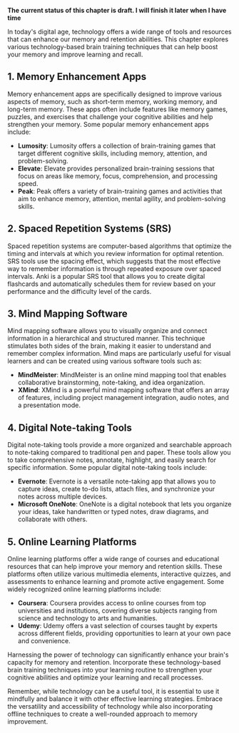 **The current status of this chapter is draft. I will finish it later when I have time**

In today's digital age, technology offers a wide range of tools and resources that can enhance our memory and retention abilities. This chapter explores various technology-based brain training techniques that can help boost your memory and improve learning and recall.

**1. Memory Enhancement Apps**
------------------------------

Memory enhancement apps are specifically designed to improve various aspects of memory, such as short-term memory, working memory, and long-term memory. These apps often include features like memory games, puzzles, and exercises that challenge your cognitive abilities and help strengthen your memory. Some popular memory enhancement apps include:

* **Lumosity**: Lumosity offers a collection of brain-training games that target different cognitive skills, including memory, attention, and problem-solving.
* **Elevate**: Elevate provides personalized brain-training sessions that focus on areas like memory, focus, comprehension, and processing speed.
* **Peak**: Peak offers a variety of brain-training games and activities that aim to enhance memory, attention, mental agility, and problem-solving skills.

**2. Spaced Repetition Systems (SRS)**
--------------------------------------

Spaced repetition systems are computer-based algorithms that optimize the timing and intervals at which you review information for optimal retention. SRS tools use the spacing effect, which suggests that the most effective way to remember information is through repeated exposure over spaced intervals. Anki is a popular SRS tool that allows you to create digital flashcards and automatically schedules them for review based on your performance and the difficulty level of the cards.

**3. Mind Mapping Software**
----------------------------

Mind mapping software allows you to visually organize and connect information in a hierarchical and structured manner. This technique stimulates both sides of the brain, making it easier to understand and remember complex information. Mind maps are particularly useful for visual learners and can be created using various software tools such as:

* **MindMeister**: MindMeister is an online mind mapping tool that enables collaborative brainstorming, note-taking, and idea organization.
* **XMind**: XMind is a powerful mind mapping software that offers an array of features, including project management integration, audio notes, and a presentation mode.

**4. Digital Note-taking Tools**
--------------------------------

Digital note-taking tools provide a more organized and searchable approach to note-taking compared to traditional pen and paper. These tools allow you to take comprehensive notes, annotate, highlight, and easily search for specific information. Some popular digital note-taking tools include:

* **Evernote**: Evernote is a versatile note-taking app that allows you to capture ideas, create to-do lists, attach files, and synchronize your notes across multiple devices.
* **Microsoft OneNote**: OneNote is a digital notebook that lets you organize your ideas, take handwritten or typed notes, draw diagrams, and collaborate with others.

**5. Online Learning Platforms**
--------------------------------

Online learning platforms offer a wide range of courses and educational resources that can help improve your memory and retention skills. These platforms often utilize various multimedia elements, interactive quizzes, and assessments to enhance learning and promote active engagement. Some widely recognized online learning platforms include:

* **Coursera**: Coursera provides access to online courses from top universities and institutions, covering diverse subjects ranging from science and technology to arts and humanities.
* **Udemy**: Udemy offers a vast selection of courses taught by experts across different fields, providing opportunities to learn at your own pace and convenience.

Harnessing the power of technology can significantly enhance your brain's capacity for memory and retention. Incorporate these technology-based brain training techniques into your learning routine to strengthen your cognitive abilities and optimize your learning and recall processes.

Remember, while technology can be a useful tool, it is essential to use it mindfully and balance it with other effective learning strategies. Embrace the versatility and accessibility of technology while also incorporating offline techniques to create a well-rounded approach to memory improvement.
